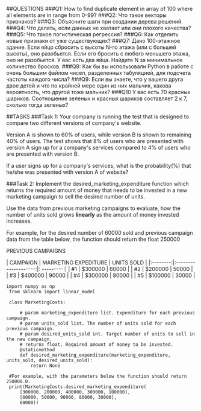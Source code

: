 ##QUESTIONS
###Q1:
How to find duplicate element in array of 100 where all elements are in range from 0-99?
###Q2:
Что такое векторы признаков?
###Q3:
Объясните шаги при создании дерева решений.
###Q4:
Что делать, если данных не хватает или они плохого качества?
###Q5:
Что такое логистическая регрессия?
###Q6:
Как отделить новые признаки от уже существующих?
###Q7:
Дано 100-этажное здание. Если яйцо сбросить с высоты N-го этажа (или с большей высоты), оно разобьется. Если его бросить с любого меньшего этажа, оно не разобьется. У вас есть два яйца. Найдите N за минимальное количество бросков.
###Q8:
Как бы вы использовали Python в работе с очень большим файлом чисел, разделенных табуляцией, для подсчета частоты каждого числа?
###Q9:
Если вы знаете, что у вашего друга двое детей и что по крайней мере один из них мальчик, какова вероятность, что другой тоже мальчик?
###Q10
У вас есть 70 красных шариков. Соотношение зеленых и красных шариков составляет 2 к 7, сколько тогда зеленых?

##TASKS
###Task 1:
Your company is running the test that is designed to compare two different versions of company's website.

Version A is shown to 60% of users, while version B is shown to remaining 40% of users.
The test shows that 8% of users who are presented with version A sign up for a company's services compared to 4% of users
who are presented with version B.

If a user signs up for a company's services, what is the probability(%) that he/she was presented with version A of website?

###Task 2:
Implement the desired_marketing_expenditure function which returns the required amount of money
that needs to be invested in a new marketing campaign to sell the desired number of units.

Use the data from previous marketing campaigns to evaluate, how the number of units sold grows **linearly** 
as the amount of money invested increases.

For example, for the desired number of 60000 sold and previous campaign data from the table below,
the function should return the float 250000

PREVIOUS CAMPAIGNS

| CAMPAIGN | MARKETING EXPEDITURE | UNITS SOLD |
|:--------:|:--------------------:|: ---------:|
| #1       | $300000              | 60000      |
| #2       | $200000              | 50000      |
| #3       | $400000              | 90000      |
| #4       | $300000              | 80000      |
| #5       | $100000              | 30000      |
```
import numpy as np
 from sklearn import linear_model
 
 class MarketingCosts:
 
     # param marketing_expenditure list. Expenditure for each previous campaign.
     # param units_sold list. The number of units sold for each previous campaign.
     # param desired_units_sold int. Target number of units to sell in the new campaign.
     # returns float. Required amount of money to be invested.
     @staticmethod
     def desired_marketing_expenditure(marketing_expenditure, units_sold, desired_units_sold):
         return None
 
 #For example, with the parameters below the function should return 250000.0.
 print(MarketingCosts.desired_marketing_expenditure(
     [300000, 200000, 400000, 300000, 100000],
     [60000, 50000, 90000, 80000, 30000],
     60000))
```

